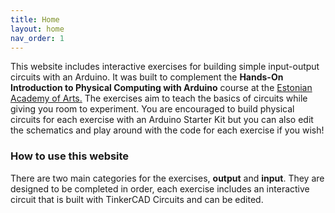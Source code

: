 ```yaml
---
title: Home
layout: home
nav_order: 1
---
```


This website includes interactive exercises for building simple input-output circuits with an Arduino. It was built to complement the **Hands-On Introduction to Physical Computing with Arduino** course at the [Estonian Academy of Arts.](https://www.artun.ee/) The exercises aim to teach the basics of circuits while giving you room to experiment. You are encouraged to build physical circuits for each exercise with an Arduino Starter Kit but you can also edit the schematics and play around with the code for each exercise if you wish!

### How to use this website

There are two main categories for the exercises, **output** and **input**. They are designed to be completed in order, each exercise includes an interactive circuit that is built with TinkerCAD Circuits and can be edited. 



